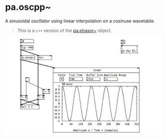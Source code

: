 # pa.oscpp~

A sinusoidal oscillator using linear interpolation on a cosinuse wavetable.

> This is a `c++` version of the [pa.phasor~](../pa.osc3_tilde/) object.

![pa.oscpp~ capture](pa.oscpp~.png)
